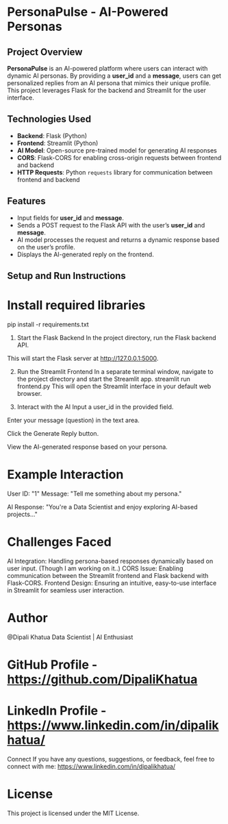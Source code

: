 # PersonaPulse - AI-Powered Personas

## Project Overview
**PersonaPulse** is an AI-powered platform where users can interact with dynamic AI personas. By providing a **user_id** and a **message**, users can get personalized replies from an AI persona that mimics their unique profile. This project leverages Flask for the backend and Streamlit for the user interface.

## Technologies Used
- **Backend**: Flask (Python)
- **Frontend**: Streamlit (Python)
- **AI Model**: Open-source pre-trained model for generating AI responses
- **CORS**: Flask-CORS for enabling cross-origin requests between frontend and backend
- **HTTP Requests**: Python `requests` library for communication between frontend and backend

## Features
- Input fields for **user_id** and **message**.
- Sends a POST request to the Flask API with the user’s **user_id** and **message**.
- AI model processes the request and returns a dynamic response based on the user’s profile.
- Displays the AI-generated reply on the frontend.

## Setup and Run Instructions


# Install required libraries
pip install -r requirements.txt
1. Start the Flask Backend
In the project directory, run the Flask backend API.

This will start the Flask server at http://127.0.0.1:5000.

2. Run the Streamlit Frontend
In a separate terminal window, navigate to the project directory and start the Streamlit app.
streamlit run frontend.py
This will open the Streamlit interface in your default web browser.

3. Interact with the AI
Input a user_id in the provided field.

Enter your message (question) in the text area.

Click the Generate Reply button.

View the AI-generated response based on your persona.

# Example Interaction
User ID: "1"
Message: "Tell me something about my persona."

AI Response: "You're a Data Scientist and enjoy exploring AI-based projects..."

# Challenges Faced
AI Integration: Handling persona-based responses dynamically based on user input. (Though I am working on it..)
CORS Issue: Enabling communication between the Streamlit frontend and Flask backend with Flask-CORS.
Frontend Design: Ensuring an intuitive, easy-to-use interface in Streamlit for seamless user interaction.

# Author
@Dipali Khatua
Data Scientist | AI Enthusiast 
# GitHub Profile  - https://github.com/DipaliKhatua
# LinkedIn Profile - https://www.linkedin.com/in/dipalikhatua/

Connect
If you have any questions, suggestions, or feedback, feel free to connect with me:
https://www.linkedin.com/in/dipalikhatua/

# License
This project is licensed under the MIT License.




